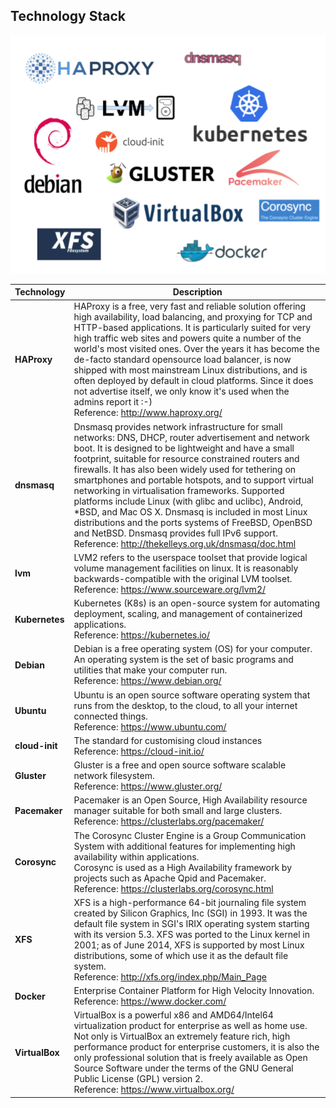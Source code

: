 ## Technology Stack

<p align="center">
  <img src="images/technologies.png">
</p>

| Technology     | Description |
|----------------|-------------|
| **HAProxy**    | HAProxy is a free, very fast and reliable solution offering high availability, load balancing, and proxying for TCP and HTTP-based applications. It is particularly suited for very high traffic web sites and powers quite a number of the world's most visited ones. Over the years it has become the de-facto standard opensource load balancer, is now shipped with most mainstream Linux distributions, and is often deployed by default in cloud platforms. Since it does not advertise itself, we only know it's used when the admins report it :-)<br>Reference: http://www.haproxy.org/ |
| **dnsmasq**    | Dnsmasq provides network infrastructure for small networks: DNS, DHCP, router advertisement and network boot. It is designed to be lightweight and have a small footprint, suitable for resource constrained routers and firewalls. It has also been widely used for tethering on smartphones and portable hotspots, and to support virtual networking in virtualisation frameworks. Supported platforms include Linux (with glibc and uclibc), Android, *BSD, and Mac OS X. Dnsmasq is included in most Linux distributions and the ports systems of FreeBSD, OpenBSD and NetBSD. Dnsmasq provides full IPv6 support.<br> Reference: http://thekelleys.org.uk/dnsmasq/doc.html |
| **lvm**        | LVM2 refers to the userspace toolset that provide logical volume management facilities on linux. It is reasonably backwards-compatible with the original LVM toolset.<br>Reference: https://www.sourceware.org/lvm2/|
| **Kubernetes** | Kubernetes (K8s) is an open-source system for automating deployment, scaling, and management of containerized applications.<br>Reference: https://kubernetes.io/|
| **Debian**     | Debian is a free operating system (OS) for your computer. An operating system is the set of basic programs and utilities that make your computer run.<br>Reference: https://www.debian.org/ |
| **Ubuntu**     | Ubuntu is an open source software operating system that runs from the desktop, to the cloud, to all your internet connected things.<br>Reference: https://www.ubuntu.com/ |
| **cloud-init** | The standard for customising cloud instances<br>Reference: https://cloud-init.io/ |
| **Gluster**    | Gluster is a free and open source software scalable network filesystem.<br>Reference: https://www.gluster.org/ |
| **Pacemaker**  | Pacemaker is an Open Source, High Availability resource manager suitable for both small and large clusters.<br>Reference: https://clusterlabs.org/pacemaker/ |
| **Corosync**   | The Corosync Cluster Engine is a Group Communication System with additional features for implementing high availability within applications.<br>Corosync is used as a High Availability framework by projects such as Apache Qpid and Pacemaker.<br>Reference: https://clusterlabs.org/corosync.html |
| **XFS**        | XFS is a high-performance 64-bit journaling file system created by Silicon Graphics, Inc (SGI) in 1993. It was the default file system in SGI's IRIX operating system starting with its version 5.3. XFS was ported to the Linux kernel in 2001; as of June 2014, XFS is supported by most Linux distributions, some of which use it as the default file system.<br>Reference: http://xfs.org/index.php/Main_Page |
| **Docker**     | Enterprise Container Platform for High Velocity Innovation.<br>Reference: https://www.docker.com/ |
| **VirtualBox** | VirtualBox is a powerful x86 and AMD64/Intel64 virtualization product for enterprise as well as home use. Not only is VirtualBox an extremely feature rich, high performance product for enterprise customers, it is also the only professional solution that is freely available as Open Source Software under the terms of the GNU General Public License (GPL) version 2.<br> Reference: https://www.virtualbox.org/ |